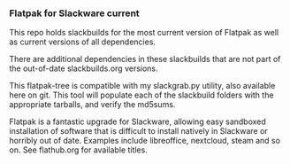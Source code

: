 ### Flatpak for Slackware current

This repo holds slackbuilds for the most current version of Flatpak as well as current versions of all dependencies.

There are additional dependencies in these slackbuilds that are not part of the out-of-date slackbuilds.org versions.

This flatpak-tree is compatible with my slackgrab.py utility, also available here on git.  This tool will populate each of the slackbuild folders with the appropriate tarballs, and verify the md5sums.

Flatpak is a fantastic upgrade for Slackware, allowing easy sandboxed installation of software that is difficult to install natively in Slackware or horribly out of date.  Examples include libreoffice, nextcloud, steam and so on. See flathub.org for available titles.
